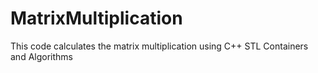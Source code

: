 # MatrixMultiplication
This code calculates the matrix multiplication using C++ STL Containers and Algorithms
